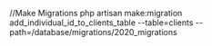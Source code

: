 
//Make Migrations
php artisan make:migration add_individual_id_to_clients_table --table=clients --path=/database/migrations/2020_migrations
